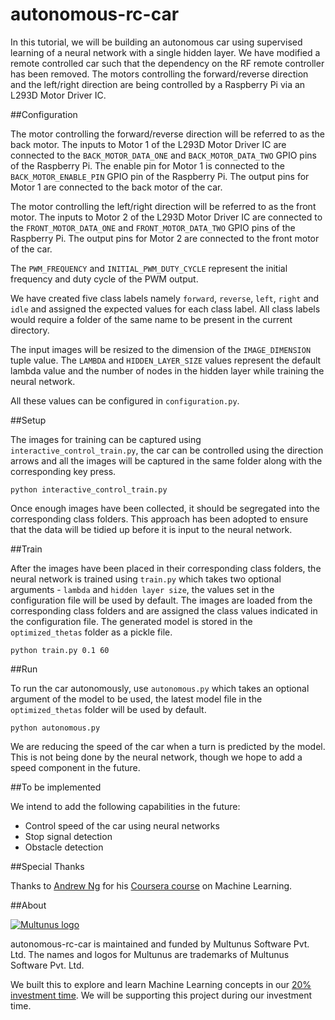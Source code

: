 # autonomous-rc-car

In this tutorial, we will be building an autonomous car using supervised learning of a neural network with a single hidden layer. We have modified a remote controlled car such that the dependency on the RF remote controller has been removed. The motors controlling the forward/reverse direction and the left/right direction are being controlled by a Raspberry Pi via an L293D Motor Driver IC.

##Configuration

The motor controlling the forward/reverse direction will be referred to as the back motor. The inputs to Motor 1 of the L293D Motor Driver IC are connected to the ```BACK_MOTOR_DATA_ONE``` and ```BACK_MOTOR_DATA_TWO``` GPIO pins of the Raspberry Pi. The enable pin for Motor 1 is connected to the ```BACK_MOTOR_ENABLE_PIN``` GPIO pin of the Raspberry Pi. The output pins for Motor 1 are connected to the back motor of the car.

The motor controlling the left/right direction will be referred to as the front motor. The inputs to Motor 2 of the L293D Motor Driver IC are connected to the ```FRONT_MOTOR_DATA_ONE``` and ```FRONT_MOTOR_DATA_TWO``` GPIO pins of the Raspberry Pi. The output pins for Motor 2 are connected to the front motor of the car.

The ```PWM_FREQUENCY``` and ```INITIAL_PWM_DUTY_CYCLE``` represent the initial frequency and duty cycle of the PWM output.

We have created five class labels namely ```forward```, ```reverse```, ```left```, ```right``` and ```idle``` and assigned the expected values for each class label. All class labels would require a folder of the same name to be present in the current directory.

The input images will be resized to the dimension of the ```IMAGE_DIMENSION``` tuple value. The ```LAMBDA``` and ```HIDDEN_LAYER_SIZE``` values represent the default lambda value and the number of nodes in the hidden layer while training the neural network.

All these values can be configured in ```configuration.py```.

##Setup

The images for training can be captured using ```interactive_control_train.py```, the car can be controlled using the direction arrows and all the images will be captured in the same folder along with the corresponding key press.

```
python interactive_control_train.py
```

Once enough images have been collected, it should be segregated into the corresponding class folders. This approach has been adopted to ensure that the data will be tidied up before it is input to the neural network.

##Train

After the images have been placed in their corresponding class folders, the neural network is trained using ```train.py``` which takes two optional arguments - ```lambda``` and ```hidden layer size```, the values set in the configuration file will be used by default. The images are loaded from the corresponding class folders and are assigned the class values indicated in the configuration file. The generated model is stored in the ```optimized_thetas``` folder as a pickle file.

```
python train.py 0.1 60
```

##Run

To run the car autonomously, use ```autonomous.py``` which takes an optional argument of the model to be used, the latest model file in the ```optimized_thetas``` folder will be used by default.

```
python autonomous.py
```

We are reducing the speed of the car when a turn is predicted by the model. This is not being done by the neural network, though we hope to add a speed component in the future.

##To be implemented

We intend to add the following capabilities in the future:
* Control speed of the car using neural networks
* Stop signal detection
* Obstacle  detection

##Special Thanks

Thanks to [Andrew Ng](http://www.andrewng.org/) for his [Coursera course](http://www.coursera.org/learn/machine-learning) on Machine Learning.

##About

[![Multunus logo](https://camo.githubusercontent.com/c0701d8866d0962ddc36db56dbf1ce93d712800e/68747470733a2f2f73332e616d617a6f6e6177732e636f6d2f6d756c74756e75732d696d616765732f4d756c74756e75735f4c6f676f5f566563746f725f726573697a65642e706e67)](http://www.multunus.com/)

autonomous-rc-car is maintained and funded by Multunus Software Pvt. Ltd.
The names and logos for Multunus are trademarks of Multunus Software Pvt. Ltd.

We built this to explore and learn Machine Learning concepts in our [20% investment time](http://www.multunus.com/blog/2016/01/20-investment-time-background-story/). We will be supporting this project during our investment time.
